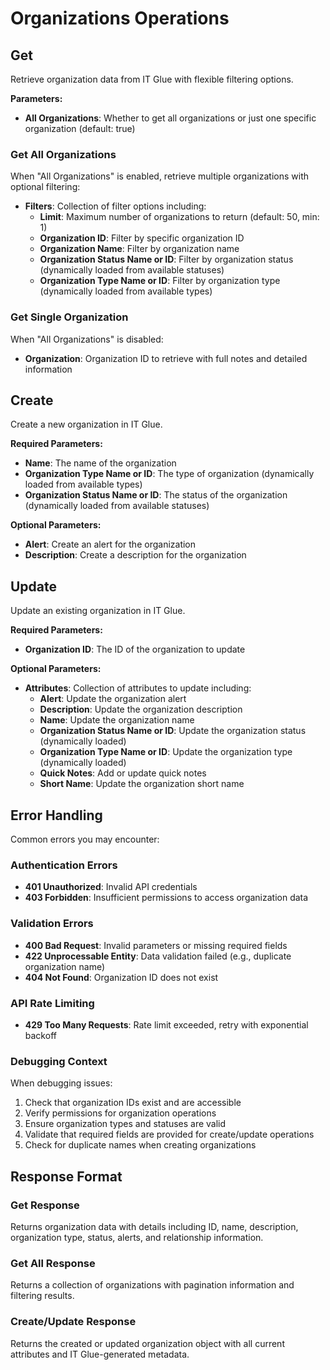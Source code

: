 # Organizations Operations

## Get

Retrieve organization data from IT Glue with flexible filtering options.

**Parameters:**
- **All Organizations**: Whether to get all organizations or just one specific organization (default: true)

### Get All Organizations
When "All Organizations" is enabled, retrieve multiple organizations with optional filtering:

- **Filters**: Collection of filter options including:
  - **Limit**: Maximum number of organizations to return (default: 50, min: 1)
  - **Organization ID**: Filter by specific organization ID
  - **Organization Name**: Filter by organization name
  - **Organization Status Name or ID**: Filter by organization status (dynamically loaded from available statuses)
  - **Organization Type Name or ID**: Filter by organization type (dynamically loaded from available types)

### Get Single Organization
When "All Organizations" is disabled:

- **Organization**: Organization ID to retrieve with full notes and detailed information

## Create

Create a new organization in IT Glue.

**Required Parameters:**
- **Name**: The name of the organization
- **Organization Type Name or ID**: The type of organization (dynamically loaded from available types)
- **Organization Status Name or ID**: The status of the organization (dynamically loaded from available statuses)

**Optional Parameters:**
- **Alert**: Create an alert for the organization
- **Description**: Create a description for the organization

## Update

Update an existing organization in IT Glue.

**Required Parameters:**
- **Organization ID**: The ID of the organization to update

**Optional Parameters:**
- **Attributes**: Collection of attributes to update including:
  - **Alert**: Update the organization alert
  - **Description**: Update the organization description
  - **Name**: Update the organization name
  - **Organization Status Name or ID**: Update the organization status (dynamically loaded)
  - **Organization Type Name or ID**: Update the organization type (dynamically loaded)
  - **Quick Notes**: Add or update quick notes
  - **Short Name**: Update the organization short name

## Error Handling

Common errors you may encounter:

### Authentication Errors
- **401 Unauthorized**: Invalid API credentials
- **403 Forbidden**: Insufficient permissions to access organization data

### Validation Errors
- **400 Bad Request**: Invalid parameters or missing required fields
- **422 Unprocessable Entity**: Data validation failed (e.g., duplicate organization name)
- **404 Not Found**: Organization ID does not exist

### API Rate Limiting
- **429 Too Many Requests**: Rate limit exceeded, retry with exponential backoff

### Debugging Context
When debugging issues:
1. Check that organization IDs exist and are accessible
2. Verify permissions for organization operations
3. Ensure organization types and statuses are valid
4. Validate that required fields are provided for create/update operations
5. Check for duplicate names when creating organizations

## Response Format

### Get Response
Returns organization data with details including ID, name, description, organization type, status, alerts, and relationship information.

### Get All Response
Returns a collection of organizations with pagination information and filtering results.

### Create/Update Response
Returns the created or updated organization object with all current attributes and IT Glue-generated metadata.